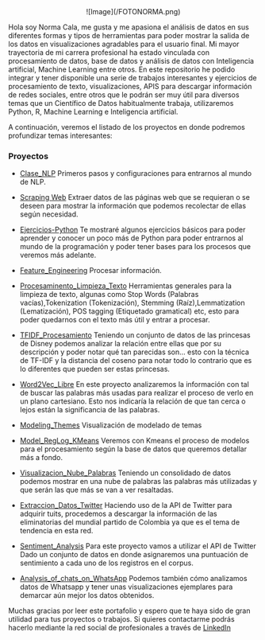 <center>![Image](/FOTONORMA.png)</center>

Hola soy Norma Cala, me gusta y me apasiona el análisis de datos en sus diferentes formas y tipos de herramientas para poder mostrar la salida de los datos en visualizaciones agradables para el usuario final. Mi mayor trayectoria de mi carrera profesional ha estado vinculada con procesamiento de datos, base de datos y análisis de datos con Inteligencia artificial, Machine Learning entre otros.
En este repositorio he podido integrar y tener disponible una serie de trabajos interesantes y ejercicios de procesamiento de texto, visualizaciones, APIS para descargar información de redes sociales, entre otros que le podrán ser muy útil para diversos temas que un Científico de Datos habitualmente trabaja, utilizaremos Python, R, Machine Learning e Inteligencia artificial.

A continuación, veremos el listado de los proyectos en donde podremos profundizar temas interesantes:

### Proyectos

- [Clase_NLP](https://github.com/normacalamartinez/Clase_NLP.git) Primeros pasos y configuraciones para entrarnos al mundo de NLP.

- [Scraping Web](https://github.com/normacalamartinez/Scraping.git) Extraer datos de las páginas web que se requieran o se deseen para mostrar la información que podemos recolectar de ellas según necesidad.

- [Ejercicios-Python](https://github.com/normacalamartinez/Ejercicios-Python.git) Te mostraré algunos ejercicios básicos para poder aprender y conocer un poco más de Python para poder entrarnos al mundo de la programación y poder tener bases para los procesos que veremos más adelante.

- [Feature_Engineering](https://github.com/normacalamartinez/Feature_Engineering.git)  Procesar información.

- [Procesaminento_Limpieza_Texto](https://github.com/normacalamartinez/Procesaminento_Limpieza_Texto.git) Herramientas generales para la limpieza de texto, algunas como Stop Words (Palabras vacías),Tokenization (Tokenización), Stemming (Raíz),Lemmatization (Lematización), POS tagging (Etiquetado gramatical) etc, esto para poder quedarnos con el texto más útil y entrar a procesar.

- [TFIDF_Procesamiento](https://github.com/normacalamartinez/TFIDF_Procesamiento.git) Teniendo un conjunto de datos de las princesas de Disney podemos analizar la relación entre ellas que por su descripción y poder notar qué tan parecidas son... esto con la técnica de TF-IDF y la distancia del coseno para notar todo lo contrario que es lo diferentes que pueden ser estas princesas.

- [Word2Vec_Libre](https://github.com/normacalamartinez/Word2Vec_Libre.git) En este proyecto analizaremos la información con tal de buscar las palabras más usadas para realizar el proceso de verlo en un plano cartesiano. Esto nos indicaría la relación de que tan cerca o lejos están la significancia de las palabras.

- [Modeling_Themes](https://github.com/normacalamartinez/Modeling_Themes.git) Visualización de modelado de temas 

- [Model_RegLog_KMeans](https://github.com/normacalamartinez/Model_RegLog_KMeans.git) Veremos con Kmeans el proceso de modelos para el procesamiento según la base de datos que queremos detallar más a fondo.

- [Visualizacion_Nube_Palabras](https://github.com/normacalamartinez/Visualizacion_Nube_Palabras.git) Teniendo un consolidado de datos podemos mostrar en una nube de palabras las palabras más utilizadas y que serán las que más se van a ver resaltadas.

- [Extraccion_Datos_Twitter](https://github.com/normacalamartinez/Extraccion_Datos_Twitter.git) Haciendo uso de la API de Twitter para adquirir tuits, procedemos a descargar la información de las eliminatorias del mundial partido de Colombia ya que es el tema de tendencia en esta red.

- [Sentiment_Analysis](https://github.com/normacalamartinez/Sentiment_Analysis.git) Para este proyecto vamos a utilizar el API de Twitter Dado un conjunto de datos en donde asignaremos una puntuación de sentimiento a cada uno de los registros en el corpus.

- [Analysis_of_chats_on_WhatsApp](https://github.com/normacalamartinez/Analysis_of_chats_on_WhatsApp.git) Podemos también cómo analizamos datos de Whatsapp y tener unas visualizaciones ejemplares para demarcar aún mejor los datos obtenidos.



Muchas gracias por leer este portafolio y espero que te haya sido de gran utilidad para tus proyectos o trabajos. Si quieres contactarme podrás hacerlo mediante la red social de profesionales a través de [LinkedIn](https://www.linkedin.com/in/norma-yuliana-cala-martinez-40499646/)
